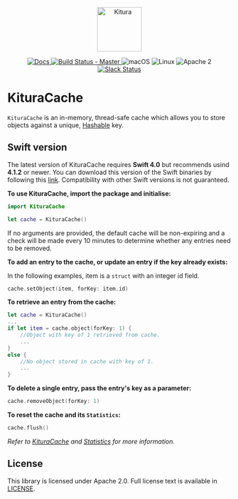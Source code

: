 <p align="center">
    <a href="http://kitura.io/">
        <img src="https://raw.githubusercontent.com/IBM-Swift/Kitura/master/Sources/Kitura/resources/kitura-bird.svg?sanitize=true" height="100" alt="Kitura">
    </a>
</p>


<p align="center">
    <a href="http://www.kitura.io/">
    <img src="https://img.shields.io/badge/docs-kitura.io-1FBCE4.svg" alt="Docs">
    </a>
    <a href="https://travis-ci.org/IBM-Swift/Kitura-Cache">
    <img src="https://travis-ci.org/IBM-Swift/Kitura-Cache.svg?branch=master" alt="Build Status - Master">
    </a>
    <img src="https://img.shields.io/badge/os-macOS-green.svg?style=flat" alt="macOS">
    <img src="https://img.shields.io/badge/os-linux-green.svg?style=flat" alt="Linux">
    <img src="https://img.shields.io/badge/license-Apache2-blue.svg?style=flat" alt="Apache 2">
    <a href="http://swift-at-ibm-slack.mybluemix.net/">
    <img src="http://swift-at-ibm-slack.mybluemix.net/badge.svg" alt="Slack Status">
    </a>
</p>

# KituraCache

`KituraCache` is an in-memory, thread-safe cache which allows you to store objects against a unique, [Hashable](https://developer.apple.com/documentation/swift/hashable) key.

## Swift version
The latest version of KituraCache requires **Swift 4.0** but recommends usind **4.1.2** or newer. You can download this version of the Swift binaries by following this [link](https://swift.org/download/). Compatibility with other Swift versions is not guaranteed.

**To use KituraCache, import the package and initialise:**
```swift
import KituraCache

let cache = KituraCache()
```
If no arguments are provided, the default cache will be non-expiring and a check will be made every 10 minutes to determine whether any entries need to be removed.


**To add an entry to the cache, or update an entry if the key already exists:**

In the following examples, item is a `struct` with an integer id field.
```swift
cache.setObject(item, forKey: item.id)
```


**To retrieve an entry from the cache:**
```swift
let cache = KituraCache()
...
if let item = cache.object(forKey: 1) {
    //Object with key of 1 retrieved from cache.
    ...
}
else {
    //No object stored in cache with key of 1.
    ...
}
```


**To delete a single entry, pass the entry's key as a parameter:**
```swift
cache.removeObject(forKey: 1)
```


**To reset the cache and its `Statistics`:**
```swift
cache.flush()
```

_Refer to [KituraCache](https://ibm-swift.github.io/Kitura-Cache/Classes/KituraCache) and [Statistics](https://ibm-swift.github.io/Kitura-Cache/Structs/Statistics) for more information._

## License
This library is licensed under Apache 2.0. Full license text is available in [LICENSE](https://github.com/IBM-Swift/Kitura-Cache/blob/master/LICENSE.txt).

